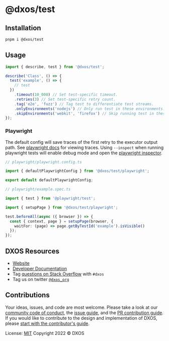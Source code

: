 # @dxos/test

## Installation

```bash
pnpm i @dxos/test
```

## Usage

```ts
import { describe, test } from '@dxos/test';

describe('Class', () => {
  test('example', () => {
    // test
  })
    .timeout(10_000) // Set test-specific timeout.
    .retries(3) // Set test-specific retry count.
    .tag('e2e', 'fuzz') // Tag test to differentiate test streams.
    .onlyEnvironments('nodejs') // Only run test in these environments.
    .skipEnvironments('webkit', 'firefox') // Skip running test in these environments.
});
```

### Playwright

The default config will save traces of the first retry to the executor output path.
See [playwright docs](https://playwright.dev/docs/trace-viewer) for viewing traces.
Using `--inspect` when running playwright tests will enable debug mode and open the [playwright inspector](https://playwright.dev/docs/debug#playwright-inspector).

```ts
// playwright/playwright.config.ts

import { defaultPlaywrightConfig } from '@dxos/test/playwright';

export default defaultPlaywrightConfig;
```

```ts
// playwright/example.spec.ts

import { test } from '@playwright/test';

import { setupPage } from '@dxos/test/playwright';

test.beforeAll(async ({ browser }) => {
  const { context, page } = setupPage(browser, {
    waitFor: (page) => page.getByTestId('example').isVisible()
  });
});
```

## DXOS Resources

- [Website](https://dxos.org)
- [Developer Documentation](https://docs.dxos.org)
- Tag [questions on Stack Overflow](https://stackoverflow.com/questions/tagged/dxos) with `#dxos`
- Tag us on twitter [`@dxos_org`](https://twitter.com/dxos_org)

## Contributions

Your ideas, issues, and code are most welcome. Please take a look at our [community code of conduct](https://github.com/dxos/dxos/blob/main/CODE_OF_CONDUCT.md), the [issue guide](https://github.com/dxos/dxos/blob/main/CONTRIBUTING.md#submitting-issues), and the [PR contribution guide](https://github.com/dxos/dxos/blob/main/CONTRIBUTING.md#submitting-prs). If you would like to contribute to the design and implementation of DXOS, please [start with the contributor's guide](https://github.com/dxos/dxos/blob/main/CONTRIBUTING.md).

License: [MIT](./LICENSE) Copyright 2022 © DXOS
